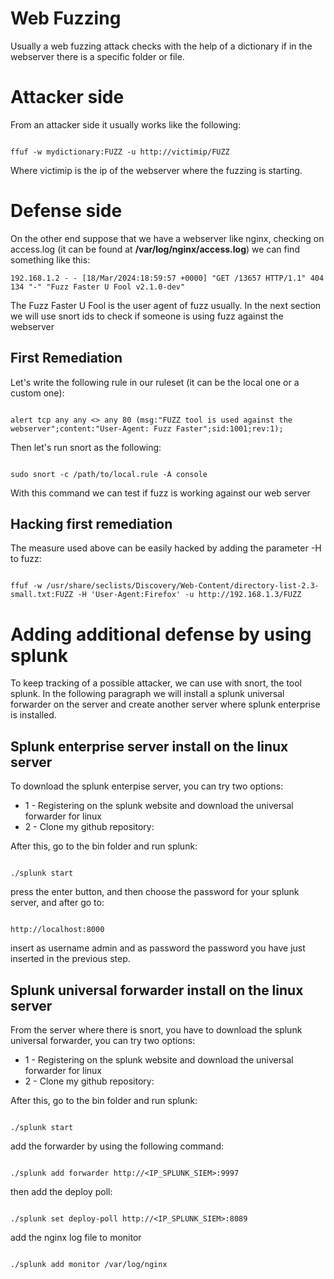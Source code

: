 # Web Fuzzing

Usually a web fuzzing attack checks with the help of a dictionary if in the webserver there is a specific folder or file.

# Attacker side

From an attacker side it usually works like the following:

```

ffuf -w mydictionary:FUZZ -u http://victimip/FUZZ

```

Where victimip is the ip of the webserver where the fuzzing is starting.

# Defense side

On the other end suppose that we have a webserver like nginx, checking on access.log (it can be found at **/var/log/nginx/access.log**) we can find something like this:

```
192.168.1.2 - - [18/Mar/2024:18:59:57 +0000] "GET /13657 HTTP/1.1" 404 134 "-" "Fuzz Faster U Fool v2.1.0-dev"

```

The Fuzz Faster U Fool is the user agent of fuzz usually. In the next section we will use snort ids to check if someone is using fuzz against the webserver

## First Remediation

Let's write the following rule in our ruleset (it can be the local one or a custom one):

```

alert tcp any any <> any 80 (msg:"FUZZ tool is used against the webserver";content:"User-Agent: Fuzz Faster";sid:1001;rev:1);

```

Then let's run snort as the following:

```

sudo snort -c /path/to/local.rule -A console

```

With this command we can test if fuzz is working against our web server

## Hacking first remediation

The measure used above can be easily hacked by adding the parameter -H to fuzz:

```

ffuf -w /usr/share/seclists/Discovery/Web-Content/directory-list-2.3-small.txt:FUZZ -H 'User-Agent:Firefox' -u http://192.168.1.3/FUZZ

```

# Adding additional defense by using splunk

To keep tracking of a possible attacker, we can use with snort, the tool splunk. In the following paragraph we will install a splunk universal forwarder on the server and create another server where splunk enterprise is installed.

## Splunk enterprise server install on the linux server

To download the splunk enterpise server, you can try two options:

* 1 - Registering on the splunk website and download the universal forwarder for linux
* 2 - Clone my github repository: 

After this, go to the bin folder and run splunk:

```

./splunk start

```

press the enter button, and then choose the password for your splunk server, and after go to:

```

http://localhost:8000

```

insert as username admin and as password the password you have just inserted in the previous step.

## Splunk universal forwarder install on the linux server

From the server where there is snort, you have to download the splunk universal forwarder, you can try two options:

* 1 - Registering on the splunk website and download the universal forwarder for linux
* 2 - Clone my github repository: 

After this, go to the bin folder and run splunk:

```

./splunk start

```

add the forwarder by using the following command:

```

./splunk add forwarder http://<IP_SPLUNK_SIEM>:9997

```

then add the deploy poll:


```

./splunk set deploy-poll http://<IP_SPLUNK_SIEM>:8089

```

add the nginx log file to monitor

```

./splunk add monitor /var/log/nginx

```



